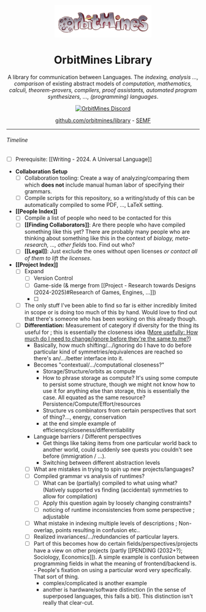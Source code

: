 <div align="center">  
  
<picture>  
  <source media="(prefers-color-scheme: dark)" srcset="https://github.com/orbitmines/.github/blob/main/profile/orbitmines.logo.3000x1000.png">  
  <img alt="OrbitMines Logo" src="https://github.com/orbitmines/.github/blob/main/profile/orbitmines.logo.3000x1000.png" width="50%" height="50%">  
</picture>  

# OrbitMines Library

A library for communication between Languages. The *indexing, analysis ..., comparison* of existing abstract models of *computation, mathematics, calculi, theorem-provers, compilers, proof assistants, automated program synthesizers, ..., (programming) languages*.

[![OrbitMines Discord](https://img.shields.io/discord/1055502602365845534.svg?label=Discord&logo=Discord&colorB=7289da&style=for-the-badge)](https://discord.orbitmines.com)

[github.com/orbitmines/library](https://github.com/orbitmines/library) - [SEMF](https://discord.com/channels/844566471501414463/1225907185079287971)

</div>

---
###### Timeline
- [ ] Prerequisite: [[Writing - 2024. A Universal Language]]
- **Collaboration Setup**
	- [ ] Collaboration tooling: Create a way of analyzing/comparing them which **does not** include manual human labor of specifying their grammars.
	- [ ] Compile scripts for this repository, so a writing/study of this can be automatically compiled to some PDF, ..., LaTeX setting.
- **[[People Index]]**
	- [ ] Compile a list of people who need to be contacted for this
	- [ ] **[[Finding Collaborators]]**: Are there people who have compiled something like this yet? There are probably many people who are thinking about something like this in the context of *biology, meta-research, ..., other fields* too. Find out who?
	- [ ] **[[Legal]]**: Just exclude the ones without open licenses *or contact all of them to lift the licenses*.
- **[[Project Index]]**
	- [ ] Expand
		- [ ] Version Control
		- [ ] Game-side (& merge from [[Project - Research towards Designs (2024-2025)#Research of Games, Engines, ...]])
		- [ ] 
	- [ ] The only stuff I've been able to find so far is either incredibly limited in scope or is doing too much of this by hand. Would love to find out that there's someone who has been working on this already though.
	- [ ] **Differentiation:** Measurement of category if diversity for the thing its useful for ; this is essentially the closeness idea ([More usefully: How much do I need to change/ignore before they're the same to me?](https://orbitmines.com/papers/on-orbits-equivalence-and-inconsistencies#:~:text=More%20usefully%3A%20How%20much%20do%20I%20need%20to%20change/ignore%20before%20they%27re%20the%20same%20to%20me%3F)) 
		- Basically, how much shifting/.../ignoring do I have to do before particular kind of symmetries/equivalences are reached so there's an/.../better interface into it.
		- Becomes "contextual/.../computational closeness?"
			- Storage/Structure/orbits as compute
			- How to phrase storage as compute? It's using some compute to persist some structure, though we might not know how to use it for anything else than storage, this is essentially the case. All equated as the same resource? Persistence/Compute/Effort/resources  
			- Structure vs combinators from certain perspectives that sort of thing?..., energy, conservation
			- at the end simple example of efficiency/closeness/differentiability  
		- Language barriers / Different perspectives
			- Get things like taking items from one particular world back to another world, could suddenly see quests you couldn't see before (immigration / ...).
			- Switching between different abstraction levels
		- [ ] What are mistakes in trying to spin up new projects/languages? 
		- [ ] Compiled grammar vs analysis of runtimes?
			- [ ] What can be (partially) compiled to what using what? (Natively supported vs finding (accidental) symmetries to allow for compilation)
			- [ ] Apply this question again by loosely changing constraints?
			- [ ] noticing of runtime inconsistencies from some perspective ; adjustable
		- [ ] What mistake in indexing multiple levels of descriptions ; Non-overlap, points resulting in confusion etc..
		- [ ] Realized invariances/.../redundancies of particular layers.
		- [ ] Part of this becomes how do certain fields/perspectives/projects have a view on other projects (partly [[PENDING (2032+?); Sociology, Economics]]). A simple example is confusion between programming fields in what the meaning of frontend/backend is. - People's fixation on using a particular word very specifically. That sort of thing.
			- complex/complicated is another example
			- another is hardware/software distinction (in the sense of superposed languages, this fails a bit). This distinction isn't really that clear-cut.
